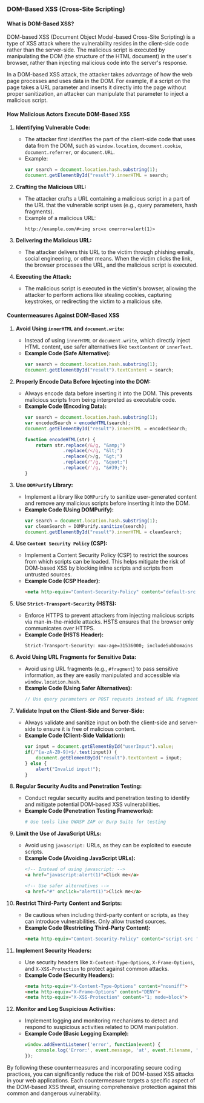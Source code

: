 ### DOM-Based XSS (Cross-Site Scripting)

#### What is DOM-Based XSS?

DOM-based XSS (Document Object Model-based Cross-Site Scripting) is a type of XSS attack where the vulnerability resides in the client-side code rather than the server-side. The malicious script is executed by manipulating the DOM (the structure of the HTML document) in the user's browser, rather than injecting malicious code into the server's response.

In a DOM-based XSS attack, the attacker takes advantage of how the web page processes and uses data in the DOM. For example, if a script on the page takes a URL parameter and inserts it directly into the page without proper sanitization, an attacker can manipulate that parameter to inject a malicious script.

#### How Malicious Actors Execute DOM-Based XSS

1. **Identifying Vulnerable Code:**
   - The attacker first identifies the part of the client-side code that uses data from the DOM, such as `window.location`, `document.cookie`, `document.referrer`, or `document.URL`.
   - Example:
     ```javascript
     var search = document.location.hash.substring(1);
     document.getElementById("result").innerHTML = search;
     ```

2. **Crafting the Malicious URL:**
   - The attacker crafts a URL containing a malicious script in a part of the URL that the vulnerable script uses (e.g., query parameters, hash fragments).
   - Example of a malicious URL:
     ```
     http://example.com/#<img src=x onerror=alert(1)>
     ```

3. **Delivering the Malicious URL:**
   - The attacker delivers this URL to the victim through phishing emails, social engineering, or other means. When the victim clicks the link, the browser processes the URL, and the malicious script is executed.

4. **Executing the Attack:**
   - The malicious script is executed in the victim's browser, allowing the attacker to perform actions like stealing cookies, capturing keystrokes, or redirecting the victim to a malicious site.

#### Countermeasures Against DOM-Based XSS

1. **Avoid Using `innerHTML` and `document.write`:**
   - Instead of using `innerHTML` or `document.write`, which directly inject HTML content, use safer alternatives like `textContent` or `innerText`.
   - **Example Code (Safe Alternative):**
     ```javascript
     var search = document.location.hash.substring(1);
     document.getElementById("result").textContent = search;
     ```

2. **Properly Encode Data Before Injecting into the DOM:**
   - Always encode data before inserting it into the DOM. This prevents malicious scripts from being interpreted as executable code.
   - **Example Code (Encoding Data):**
     ```javascript
     var search = document.location.hash.substring(1);
     var encodedSearch = encodeHTML(search);
     document.getElementById("result").innerHTML = encodedSearch;

     function encodeHTML(str) {
         return str.replace(/&/g, "&amp;")
                   .replace(/</g, "&lt;")
                   .replace(/>/g, "&gt;")
                   .replace(/"/g, "&quot;")
                   .replace(/'/g, "&#39;");
     }
     ```

3. **Use `DOMPurify` Library:**
   - Implement a library like `DOMPurify` to sanitize user-generated content and remove any malicious scripts before inserting it into the DOM.
   - **Example Code (Using DOMPurify):**
     ```javascript
     var search = document.location.hash.substring(1);
     var cleanSearch = DOMPurify.sanitize(search);
     document.getElementById("result").innerHTML = cleanSearch;
     ```

4. **Use `Content Security Policy` (CSP):**
   - Implement a Content Security Policy (CSP) to restrict the sources from which scripts can be loaded. This helps mitigate the risk of DOM-based XSS by blocking inline scripts and scripts from untrusted sources.
   - **Example Code (CSP Header):**
     ```html
     <meta http-equiv="Content-Security-Policy" content="default-src 'self'; script-src 'self';">
     ```

5. **Use `Strict-Transport-Security` (HSTS):**
   - Enforce HTTPS to prevent attackers from injecting malicious scripts via man-in-the-middle attacks. HSTS ensures that the browser only communicates over HTTPS.
   - **Example Code (HSTS Header):**
     ```
     Strict-Transport-Security: max-age=31536000; includeSubDomains
     ```

6. **Avoid Using URL Fragments for Sensitive Data:**
   - Avoid using URL fragments (e.g., `#fragment`) to pass sensitive information, as they are easily manipulated and accessible via `window.location.hash`.
   - **Example Code (Using Safer Alternatives):**
     ```javascript
     // Use query parameters or POST requests instead of URL fragments
     ```

7. **Validate Input on the Client-Side and Server-Side:**
   - Always validate and sanitize input on both the client-side and server-side to ensure it is free of malicious content.
   - **Example Code (Client-Side Validation):**
     ```javascript
     var input = document.getElementById("userInput").value;
     if(/^[a-zA-Z0-9]+$/.test(input)) {
         document.getElementById("result").textContent = input;
     } else {
         alert("Invalid input!");
     }
     ```

8. **Regular Security Audits and Penetration Testing:**
   - Conduct regular security audits and penetration testing to identify and mitigate potential DOM-based XSS vulnerabilities.
   - **Example Code (Penetration Testing Frameworks):**
     ```bash
     # Use tools like OWASP ZAP or Burp Suite for testing
     ```

9. **Limit the Use of JavaScript URLs:**
   - Avoid using `javascript:` URLs, as they can be exploited to execute scripts.
   - **Example Code (Avoiding JavaScript URLs):**
     ```html
     <!-- Instead of using javascript: -->
     <a href="javascript:alert(1)">Click me</a>

     <!-- Use safer alternatives -->
     <a href="#" onclick="alert(1)">Click me</a>
     ```

10. **Restrict Third-Party Content and Scripts:**
    - Be cautious when including third-party content or scripts, as they can introduce vulnerabilities. Only allow trusted sources.
    - **Example Code (Restricting Third-Party Content):**
      ```html
      <meta http-equiv="Content-Security-Policy" content="script-src 'self' https://trusted-cdn.com;">
      ```

11. **Implement Security Headers:**
    - Use security headers like `X-Content-Type-Options`, `X-Frame-Options`, and `X-XSS-Protection` to protect against common attacks.
    - **Example Code (Security Headers):**
      ```html
      <meta http-equiv="X-Content-Type-Options" content="nosniff">
      <meta http-equiv="X-Frame-Options" content="DENY">
      <meta http-equiv="X-XSS-Protection" content="1; mode=block">
      ```

12. **Monitor and Log Suspicious Activities:**
    - Implement logging and monitoring mechanisms to detect and respond to suspicious activities related to DOM manipulation.
    - **Example Code (Basic Logging Example):**
      ```javascript
      window.addEventListener('error', function(event) {
          console.log('Error:', event.message, 'at', event.filename, 'line:', event.lineno);
      });
      ```

By following these countermeasures and incorporating secure coding practices, you can significantly reduce the risk of DOM-based XSS attacks in your web applications. Each countermeasure targets a specific aspect of the DOM-based XSS threat, ensuring comprehensive protection against this common and dangerous vulnerability.
